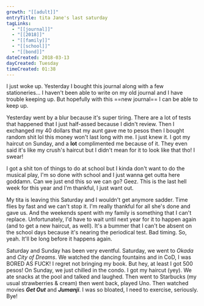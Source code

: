 ```yaml
---
growth: "[[adult]]"
entryTitle: tita Jane's last saturday
tagLinks:
  - "[[journal]]"
  - "[[2018]]"
  - "[[family]]"
  - "[[school]]"
  - "[[bond]]"
dateCreated: 2018-03-13
dayCreated: Tuesday
timeCreated: 01:38
---
```

I just woke up. Yesterday I bought this journal along with a few stationeries... I haven't been able to write on my old journal and I have trouble keeping up. But hopefully with this ==new journal== I can be able to keep up. 

Yesterday went by a blur because it's super tiring. There are a lot of tests that happened that I just half-assed because I didn't review. Then I exchanged my 40 dollars that my aunt gave me to pesos then I bought random shit lol this money won't last long with me. I just knew it. I got my haircut on Sunday, and a **lot** complimented me because of it. They even said it's like my crush's haircut but I didn't mean for it to look like that tho! I swear!

I got a shit ton of things to do at school but I kinda don't want to do the musical play, I'm so done with school and I just wanna get outta here goddamn. Can we just end this so we can go? Geez. This is the last hell week for this year and I'm thankful, I just want out.

My tita is leaving this Saturday and I wouldn't get anymore sadder. Time flies by fast and we can't stop it. I'm really thankful for all she's done and gave us. And the weekends spent with my family is something that I can't replace. Unfortunately, I'd have to wait until next year for it to happen again (and to get a new haircut, as well). It's a bummer that I can't be absent on the school days because it's nearing the periodical test. Bad timing. So, yeah. It'll be long before it happens again.

Saturday and Sunday has been very eventful. Saturday, we went to *Okada* and *City of Dreams*. We watched the dancing fountains and in CoD, I was BORED AS FUCK! I regret not bringing my book. But hey, at least I got 500 pesos! On Sunday, we just chilled in the condo. I got my haircut (yey). We ate snacks at the pool and talked and laughed. Then went to Starbucks (my usual strawberries & cream) then went back, played Uno. Then watched movies ***Get Out*** and ***Jumanji***. I was so bloated, I need to exercise, seriously. Bye!